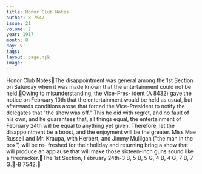```yaml
---
title: Honor Club Notes
author: B-7542
issue: 21
volume: 2
year: 1917
month: 8
day: VI
tags:
layout: page.njk
image:
---
```

Honor Club NotesThe disappointment was general among the 1st Section on Saturday when it was made known that the entertainment could not be held.Owing to misunderstanding, the Vice-Pres- ident (A 8432) gave the notice on February 10th that the entertainment would be held as usual, but afterwards conditions arose that forced the Vice-President to notify the delegates that "the show was off." This he did with regret, and no fault of his own, and he guarantees that, all things equal, the entertainment of February 24th will be equal to anything yet given. Therefore, let the disappointment be a boost, and the enjoyment will be the greater. Miss Mae Russell and Mr. Kraupa, with Herbert, and Jimmy Mulligan ("the man in the box") will be re- freshed for their holiday and returning bring a show that will produce an applause that will make those sixteen-inch guns sound like a firecracker.The 1st Section, February 24th-3 B, 5 B, 5 G, 4 B, 4 G, 7 B, 7 G.-B 7542.
